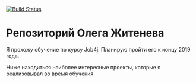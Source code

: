 [![Build Status](https://travis-ci.org/Zhitenev/job4j.svg?branch=master)](https://travis-ci.org/Zhitenev/job4j)
# Репозиторий Олега Житенева

Я прохожу обучение по курсу Job4j. Планирую пройти его к концу 2019 года.

Ниже находиться наиболее интересные проекты, которые  я реализовывал во время обучения.
